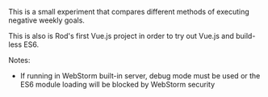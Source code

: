 This is a small experiment that compares different methods of executing negative weekly goals.

This is also is Rod's first Vue.js project in order to try out Vue.js and build-less ES6.

Notes:
- If running in WebStorm built-in server, debug mode must be used or the ES6 module loading will be blocked by WebStorm security
